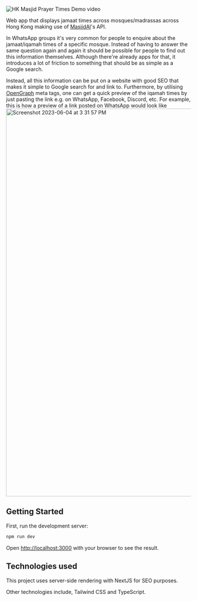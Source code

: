 ![HK Masjid Prayer Times Demo video](hk-masjid-prayer-times.gif)

Web app that displays jamaat times across mosques/madrassas across Hong Kong making use of [MasjidAl](https://mymasjidal.com/)'s API.

In WhatsApp groups it's very common for people to enquire about the jamaat/iqamah times of a specific mosque. Instead of having to answer the same question again and again it should be possible for people to find out this information themselves. Although there're already apps for that, it introduces a lot of friction to something that should be as simple as a Google search.

Instead, all this information can be put on a website with good SEO that makes it simple to Google search for and link to.
Furthermore, by utilising [OpenGraph](https://ogp.me) meta tags, one can get a quick preview of the iqamah times by just pasting the link e.g. on WhatsApp, Facebook, Discord, etc.
For example, this is how a preview of a link posted on WhatsApp would look like
<img width="1057" alt="Screenshot 2023-06-04 at 3 31 57 PM" src="https://github.com/BboyStatix/hk-masjid-prayer-times/assets/19769879/8a1231e6-7f77-4466-a2f9-c30f8a87f1b1">


## Getting Started

First, run the development server:

```bash
npm run dev
```

Open [http://localhost:3000](http://localhost:3000) with your browser to see the result.

## Technologies used

This project uses server-side rendering with NextJS for SEO purposes.

Other technologies include, Tailwind CSS and TypeScript.
